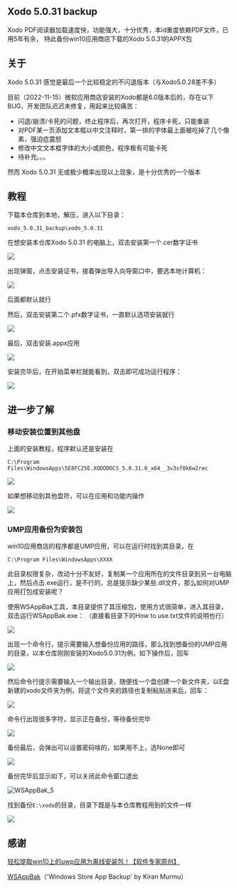 ## Xodo 5.0.31 backup

Xodo PDF阅读器加载速度快，功能强大，十分优秀，本id重度依赖PDF文件，已用5年有余， 特此备份win10应用商店下载的Xodo 5.0.31的APPX包

## 关于

Xodo 5.0.31 感觉是最后一个比较稳定的不闪退版本（与Xodo5.0.28差不多）

目前（2022-11-15）微软应用商店安装的Xodo都是6.0版本后的，存在以下BUG，开发团队迟迟未修复，用起来比较痛苦：

- 闪退/崩溃/卡死的问题，终止程序后，再次打开，程序卡死，只能重装
- 对PDF某一页添加文本框以中文注释时，第一排的字体最上面被吃掉了几个像素，强迫症震怒
- 修改中文文本框字体的大小或颜色，程序极有可能卡死
- 待补充。。。

然而 Xodo 5.0.31 无或极少概率出现以上现象，是十分优秀的一个版本

## 教程

下载本仓库到本地，解压，进入以下目录：

```
xodo_5.0.31_backup\xodo_5.0.31
```

在想安装本仓库Xodo 5.0.31 的电脑上，双击安装第一个.cer数字证书

![](Images/cer证书.png)

出现弹窗，点击安装证书，接着弹出导入向导窗口中，要选本地计算机：

![](Images/cer证书2.png)

后面都默认就行

然后，双击安装第二个.pfx数字证书，一直默认选项安装就行

![](Images/pfx证书.png)

最后，双击安装.appx应用

![](Images/appx安装.png)

安装完毕后，在开始菜单栏就能看到，双击即可成功运行程序：

![](Images/从appx安装后，运行测试.png)

## 进一步了解

### 移动安装位置到其他盘

上面的安装教程，程序默认还是安装在

```
C:\Program Files\WindowsApps\5E8FC25E.XODODOCS_5.0.31.0_x64__3v3sf0k6w2rec
```

![](Images/默认安装路径.png)

如果想移动到其他盘符，可以在应用和功能内操作

![](Images/移动到其他盘.png)

### UMP应用备份为安装包

win10应用商店的程序都是UMP应用，可以在运行时找到其目录，在

```
C:\Program Files\WindowsApps\XXXX
```

此目录权限复杂，改动十分不友好，复制某一个应用所在的文件目录到另一台电脑上，然后点击.exe运行，是不行的，总是提示缺少某些.dll文件，那么如何对UMP应用打包成安装呢？

使用WSAppBak工具，本目录提供了其压缩包，使用方式很简单，进入其目录，双击运行WSAppBak.exe：
（直接看目录下的How to use.txt文件的说明也行）

![](Images/WSAppBak_1.png)

出现一个命令行，提示需要输入想备份应用的路径，那么找到想备份的UMP应用的目录，以本仓库刚刚安装的Xodo5.0.31为例，如下操作后，回车

![](Images/WSAppBak_UMP目录.png)

然后命令行提示需要输入一个输出目录，随便找一个盘创建一个新文件夹，以E盘新建的xodo文件夹为例，将这个文件夹的路径也复制粘贴进来后，回车：

![](Images/WSAppBak_2.png)

命令行出现很多字符，显示正在备份，等待备份完毕

![](Images/WSAppBak_3.png)

备份最后，会弹出可以设置密码啥的，如果用不上，选None即可

![](Images/WSAppBak_4.png)

备份完毕后显示如下，可以关闭此命令窗口退出

![WSAppBak_5](Images/WSAppBak_5.png)

找到备份`E:\xodo`的目录，目录下既是与本仓库教程用到的文件一样

![](Images/WSAppBak_6.png)

## 感谢

[轻松提取win10上的uwp应用为离线安装包！【软件专家原创】](https://www.bilibili.com/video/BV1UB4y1N7pz/?vd_source=e6ad3ca74f59d33bf575de5aa7ceb52e)

[WSAppBak](https://github.com/Wapitiii/WSAppBak)（'Windows Store App Backup' by Kiran Murmu）

